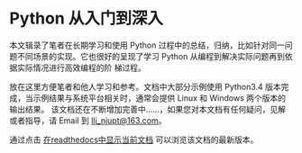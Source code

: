 # Python 从入门到深入

本文辑录了笔者在长期学习和使用 Python 过程中的总结，归纳，比如针对同一问题不同场景的实现。它也很好的呈现了学习 Python 从编程到解决实际问题再到依据实际情况进行高效编程的阶
梯过程。

放在这里方便笔者和他人学习和参考。文档中大部分示例使用 Python3.4 版本完成，当示例结果与系统平台相关时，通常会提供 Linux 和 Windows 两个版本的输出结果。
该文档还在不断增加完善中......，如果您对本文档有任何疑问，见解或者指导，请 Email 到 lli_njupt@163.com。

通过点击 [在readthedocs中显示当前文档](https://pythonhowto.readthedocs.io/en/latest/index.html) 可以浏览该文档的最新版本。
